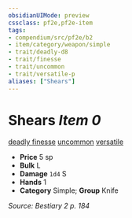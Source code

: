 ```yaml
---
obsidianUIMode: preview
cssclass: pf2e,pf2e-item
tags:
- compendium/src/pf2e/b2
- item/category/weapon/simple
- trait/deadly-d8
- trait/finesse
- trait/uncommon
- trait/versatile-p
aliases: ["Shears"]
---
```

# Shears *Item 0*  
[deadly <d8>](../../../rules/traits/deadly.md)  [finesse](../../../rules/traits/finesse.md)  [uncommon](../../../rules/traits/uncommon.md)  [versatile <p>](../../../rules/traits/versatile.md)  

- **Price** 5 sp
- **Bulk** L
- **Damage** `1d4` S
- **Hands** 1
- **Category** Simple; **Group** Knife 



*Source: Bestiary 2 p. 184*